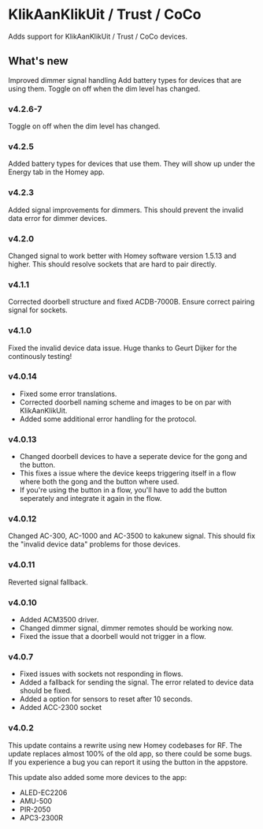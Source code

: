 # KlikAanKlikUit / Trust / CoCo

Adds support for KlikAanKlikUit / Trust / CoCo devices.

## What's new
Improved dimmer signal handling
Add battery types for devices that are using them.
Toggle on off when the dim level has changed.

### v4.2.6-7
Toggle on off when the dim level has changed.

### v4.2.5
Added battery types for devices that use them. They will show up under the Energy tab in the Homey app.

### v4.2.3
Added signal improvements for dimmers. This should prevent the invalid data error for dimmer devices.

### v4.2.0
Changed signal to work better with Homey software version 1.5.13 and higher.
This should resolve sockets that are hard to pair directly.

### v4.1.1
Corrected doorbell structure and fixed ACDB-7000B.
Ensure correct pairing signal for sockets.

### v4.1.0
Fixed the invalid device data issue. Huge thanks to Geurt Dijker for the continously testing!

### v4.0.14
* Fixed some error translations.
* Corrected doorbell naming scheme and images to be on par with KlikAanKlikUit.
* Added some additional error handling for the protocol.

### v4.0.13
* Changed doorbell devices to have a seperate device for the gong and the button.
* This fixes a issue where the device keeps triggering itself in a flow where both the gong and the button where used.
* If you're using the button in a flow, you'll have to add the button seperately and integrate it again in the flow.

### v4.0.12
Changed AC-300, AC-1000 and AC-3500 to kakunew signal. This should fix the "invalid device data" problems for those devices.

### v4.0.11
Reverted signal fallback.

### v4.0.10
* Added ACM3500 driver.
* Changed dimmer signal, dimmer remotes should be working now.
* Fixed the issue that a doorbell would not trigger in a flow.

### v4.0.7
* Fixed issues with sockets not responding in flows.
* Added a fallback for sending the signal. The error related to device data should be fixed.
* Added a option for sensors to reset after 10 seconds.
* Added ACC-2300 socket

### v4.0.2
This update contains a rewrite using new Homey codebases for RF.
The update replaces almost 100% of the old app, so there could be some bugs.
If you experience a bug you can report it using the button in the appstore.

This update also added some more devices to the app:
* ALED-EC2206
* AMU-500
* PIR-2050
* APC3-2300R
